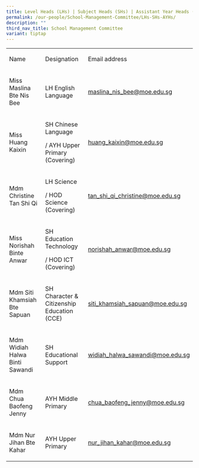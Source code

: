```yaml
---
title: Level Heads (LHs) | Subject Heads (SHs) | Assistant Year Heads (AYHs)
permalink: /our-people/School-Management-Committee/LHs-SHs-AYHs/
description: ""
third_nav_title: School Management Committee
variant: tiptap
---
```

<table style="minWidth: 75px">
<colgroup>
<col>
<col>
<col>
</colgroup>
<tbody>
<tr>
<td rowspan="1" colspan="1">
<p>Name</p>
</td>
<td rowspan="1" colspan="1">
<p>Designation</p>
</td>
<td rowspan="1" colspan="1">
<p>Email address</p>
</td>
</tr>
<tr>
<td rowspan="1" colspan="1">
<p>Miss Maslina Bte Nis Bee
<br>
</p>
</td>
<td rowspan="1" colspan="1">
<p>LH English Language
<br>
</p>
</td>
<td rowspan="1" colspan="1">
<p><a href="mailto:maslina_nis_bee@moe.edu.sg" rel="noopener noreferrer nofollow" target="_blank">maslina_nis_bee@moe.edu.sg</a>
<br>
</p>
</td>
</tr>
<tr>
<td rowspan="1" colspan="1">
<p>Miss Huang Kaixin</p>
</td>
<td rowspan="1" colspan="1">
<p>SH Chinese Language</p>
<p>/ AYH Upper Primary (Covering)</p>
</td>
<td rowspan="1" colspan="1">
<p><a href="mailto:huang_kaixin@moe.edu.sg" rel="noopener noreferrer nofollow" target="_blank">huang_kaixin@moe.edu.sg</a>
</p>
</td>
</tr>
<tr>
<td rowspan="1" colspan="1">
<p>Mdm Christine Tan Shi Qi</p>
</td>
<td rowspan="1" colspan="1">
<p>LH Science</p>
<p>/ HOD Science (Covering)</p>
</td>
<td rowspan="1" colspan="1">
<p><a href="mailto:tan_shi_qi_christine@moe.edu.sg" rel="noopener noreferrer nofollow" target="_blank">tan_shi_qi_christine@moe.edu.sg</a>
</p>
</td>
</tr>
<tr>
<td rowspan="1" colspan="1">
<p>Miss Norishah Binte Anwar</p>
</td>
<td rowspan="1" colspan="1">
<p>SH Education Technology</p>
<p>/ HOD ICT (Covering)</p>
</td>
<td rowspan="1" colspan="1">
<p><a href="mailto:norishah_anwar@moe.edu.sg" rel="noopener noreferrer nofollow" target="_blank">norishah_anwar@moe.edu.sg</a>
</p>
</td>
</tr>
<tr>
<td rowspan="1" colspan="1">
<p>Mdm Siti Khamsiah Bte Sapuan</p>
</td>
<td rowspan="1" colspan="1">
<p>SH Character &amp; Citizenship Education (CCE)</p>
</td>
<td rowspan="1" colspan="1">
<p><a href="mailto:siti_khamsiah_sapuan@moe.edu.sg" rel="noopener noreferrer nofollow" target="_blank">siti_khamsiah_sapuan@moe.edu.sg</a>
</p>
</td>
</tr>
<tr>
<td rowspan="1" colspan="1">
<p>Mdm Widiah Halwa Binti Sawandi</p>
</td>
<td rowspan="1" colspan="1">
<p>SH Educational Support</p>
</td>
<td rowspan="1" colspan="1">
<p><a href="mailto:widiah_halwa_sawandi@moe.edu.sg" rel="noopener noreferrer nofollow" target="_blank">widiah_halwa_sawandi@moe.edu.sg</a>
</p>
</td>
</tr>
<tr>
<td rowspan="1" colspan="1">
<p>Mdm Chua Baofeng Jenny</p>
</td>
<td rowspan="1" colspan="1">
<p>AYH Middle Primary</p>
</td>
<td rowspan="1" colspan="1">
<p><a href="mailto:chua_baofeng_jenny@moe.edu.sg" rel="noopener noreferrer nofollow" target="_blank">chua_baofeng_jenny@moe.edu.sg</a>
</p>
</td>
</tr>
<tr>
<td rowspan="1" colspan="1">
<p>Mdm Nur Jihan Bte Kahar</p>
</td>
<td rowspan="1" colspan="1">
<p>AYH Upper Primary</p>
</td>
<td rowspan="1" colspan="1">
<p><a href="mailto:nur_jihan_kahar@moe.edu.sg" rel="noopener noreferrer nofollow" target="_blank">nur_jihan_kahar@moe.edu.sg</a>
</p>
</td>
</tr>
</tbody>
</table>
<p></p>